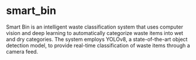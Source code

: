 # smart_bin
Smart Bin is an intelligent waste classification system that uses computer vision and deep learning to automatically categorize waste items into wet and dry categories. The system employs YOLOv8, a state-of-the-art object detection model, to provide real-time classification of waste items through a camera feed.
